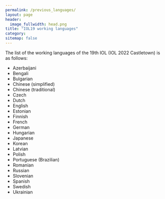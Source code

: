 ```yaml
---
permalink: /previous_languages/
layout: page
header:
  image_fullwidth: head.png
title: "IOL19 working languages"
category: 
sitemap: false
---
```


The list of the working languages of the 19th IOL (IOL 2022 Castletown) is as follows:

* Azerbaijani
* Bengali
* Bulgarian
* Chinese (simplified)
* Chinese (traditional)
* Czech
* Dutch
* English
* Estonian
* Finnish
* French
* German
* Hungarian
* Japanese
* Korean
* Latvian
* Polish
* Portuguese (Brazilian)
* Romanian
* Russian
* Slovenian
* Spanish
* Swedish
* Ukrainian